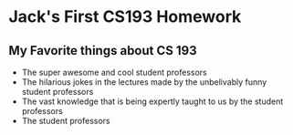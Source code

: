 # Jack's First CS193 Homework

## My Favorite things about CS 193
- The super awesome and cool student professors
- The hilarious jokes in the lectures made by the unbelivably funny student professors
- The vast knowledge that is being expertly taught to us by the student professors
- The student professors
